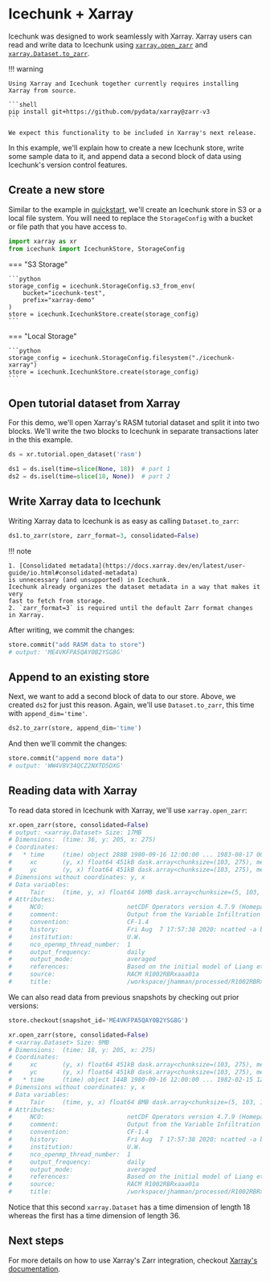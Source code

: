 # Icechunk + Xarray

Icechunk was designed to work seamlessly with Xarray. Xarray users can read and 
write data to Icechunk using [`xarray.open_zarr`](https://docs.xarray.dev/en/latest/generated/xarray.open_zarr.html#xarray.open_zarr)
and [`xarray.Dataset.to_zarr`](https://docs.xarray.dev/en/latest/generated/xarray.Dataset.to_zarr.html#xarray.Dataset.to_zarr).

!!! warning

    Using Xarray and Icechunk together currently requires installing Xarray from source. 

    ```shell
    pip install git+https://github.com/pydata/xarray@zarr-v3
    ```

    We expect this functionality to be included in Xarray's next release.

In this example, we'll explain how to create a new Icechunk store, write some sample data
to it, and append data a second block of data using Icechunk's version control features.

## Create a new store

Similar to the example in [quickstart](/icechunk-python/quickstart/), we'll create an
Icechunk store in S3 or a local file system. You will need to replace the `StorageConfig` 
with a bucket or file path that you have access to. 

```python
import xarray as xr
from icechunk import IcechunkStore, StorageConfig
```

=== "S3 Storage"

    ```python
    storage_config = icechunk.StorageConfig.s3_from_env(
        bucket="icechunk-test",
        prefix="xarray-demo"
    )
    store = icechunk.IcechunkStore.create(storage_config)
    ```

=== "Local Storage"

    ```python
    storage_config = icechunk.StorageConfig.filesystem("./icechunk-xarray")
    store = icechunk.IcechunkStore.create(storage_config)
    ```

## Open tutorial dataset from Xarray

For this demo, we'll open Xarray's RASM tutorial dataset and split it into two blocks.
We'll write the two blocks to Icechunk in separate transactions later in the this example.

```python
ds = xr.tutorial.open_dataset('rasm')

ds1 = ds.isel(time=slice(None, 18))  # part 1
ds2 = ds.isel(time=slice(18, None))  # part 2
```

## Write Xarray data to Icechunk

Writing Xarray data to Icechunk is as easy as calling `Dataset.to_zarr`:

```python
ds1.to_zarr(store, zarr_format=3, consolidated=False)
```

!!! note

    1. [Consolidated metadata](https://docs.xarray.dev/en/latest/user-guide/io.html#consolidated-metadata)
    is unnecessary (and unsupported) in Icechunk.
    Icechunk already organizes the dataset metadata in a way that makes it very
    fast to fetch from storage.
    2. `zarr_format=3` is required until the default Zarr format changes in Xarray.

After writing, we commit the changes:

```python
store.commit("add RASM data to store")
# output: 'ME4VKFPA5QAY0B2YSG8G'
```

## Append to an existing store

Next, we want to add a second block of data to our store. Above, we created `ds2` for just
this reason. Again, we'll use `Dataset.to_zarr`, this time with `append_dim='time'`.

```python
ds2.to_zarr(store, append_dim='time')
```

And then we'll commit the changes:

```python
store.commit("append more data")
# output: 'WW4V8V34QCZ2NXTD5DXG'
```

## Reading data with Xarray

To read data stored in Icechunk with Xarray, we'll use `xarray.open_zarr`:

```python
xr.open_zarr(store, consolidated=False)
# output: <xarray.Dataset> Size: 17MB
# Dimensions:  (time: 36, y: 205, x: 275)
# Coordinates:
#   * time     (time) object 288B 1980-09-16 12:00:00 ... 1983-08-17 00:00:00
#     xc       (y, x) float64 451kB dask.array<chunksize=(103, 275), meta=np.ndarray>
#     yc       (y, x) float64 451kB dask.array<chunksize=(103, 275), meta=np.ndarray>
# Dimensions without coordinates: y, x
# Data variables:
#     Tair     (time, y, x) float64 16MB dask.array<chunksize=(5, 103, 138), meta=np.ndarray>
# Attributes:
#     NCO:                       netCDF Operators version 4.7.9 (Homepage = htt...
#     comment:                   Output from the Variable Infiltration Capacity...
#     convention:                CF-1.4
#     history:                   Fri Aug  7 17:57:38 2020: ncatted -a bounds,,d...
#     institution:               U.W.
#     nco_openmp_thread_number:  1
#     output_frequency:          daily
#     output_mode:               averaged
#     references:                Based on the initial model of Liang et al., 19...
#     source:                    RACM R1002RBRxaaa01a
#     title:                     /workspace/jhamman/processed/R1002RBRxaaa01a/l...
```

We can also read data from previous snapshots by checking out prior versions:

```python
store.checkout(snapshot_id='ME4VKFPA5QAY0B2YSG8G')

xr.open_zarr(store, consolidated=False)
# <xarray.Dataset> Size: 9MB
# Dimensions:  (time: 18, y: 205, x: 275)
# Coordinates:
#     xc       (y, x) float64 451kB dask.array<chunksize=(103, 275), meta=np.ndarray>
#     yc       (y, x) float64 451kB dask.array<chunksize=(103, 275), meta=np.ndarray>
#   * time     (time) object 144B 1980-09-16 12:00:00 ... 1982-02-15 12:00:00
# Dimensions without coordinates: y, x
# Data variables:
#     Tair     (time, y, x) float64 8MB dask.array<chunksize=(5, 103, 138), meta=np.ndarray>
# Attributes:
#     NCO:                       netCDF Operators version 4.7.9 (Homepage = htt...
#     comment:                   Output from the Variable Infiltration Capacity...
#     convention:                CF-1.4
#     history:                   Fri Aug  7 17:57:38 2020: ncatted -a bounds,,d...
#     institution:               U.W.
#     nco_openmp_thread_number:  1
#     output_frequency:          daily
#     output_mode:               averaged
#     references:                Based on the initial model of Liang et al., 19...
#     source:                    RACM R1002RBRxaaa01a
#     title:                     /workspace/jhamman/processed/R1002RBRxaaa01a/l...
```

Notice that this second `xarray.Dataset` has a time dimension of length 18 whereas the
first has a time dimension of length 36. 

## Next steps

For more details on how to use Xarray's Zarr integration, checkout [Xarray's documentation](https://docs.xarray.dev/en/stable/user-guide/io.html#zarr).
